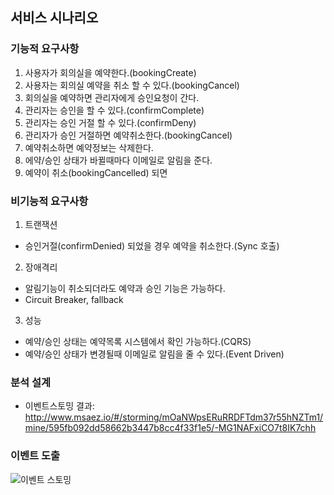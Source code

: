 ## 서비스 시나리오

### 기능적 요구사항

1. 사용자가 회의실을 예약한다.(bookingCreate)
2. 사용자는 회의실 예약을 취소 할 수 있다.(bookingCancel)
3. 회의실을 예약하면 관리자에게 승인요청이 간다.
4. 관리자는 승인을 할 수 있다.(confirmComplete)
5. 관리자는 승인 거절 할 수 있다.(confirmDeny)
6. 관리자가 승인 거절하면 예약취소한다.(bookingCancel)
7. 예약취소하면 예약정보는 삭제한다. 
8. 에약/승인 상태가 바뀔때마다 이메일로 알림을 준다.
9. 예약이 취소(bookingCancelled) 되면 

### 비기능적 요구사항
1. 트랜잭션
  - 승인거절(confirmDenied) 되었을 경우 예약을 취소한다.(Sync 호출)
  
2. 장애격리
  - 알림기능이 취소되더라도 예약과 승인 기능은 가능하다.
  - Circuit Breaker, fallback
  
3. 성능
  - 예약/승인 상태는 예약목록 시스템에서 확인 가능하다.(CQRS)
  - 예약/승인 상태가 변경될때 이메일로 알림을 줄 수 있다.(Event Driven)
  
### 분석 설계
* 이벤트스토밍 결과: http://www.msaez.io/#/storming/mOaNWpsERuRRDFTdm37r55hNZTm1/mine/595fb092dd58662b3447b8cc4f33f1e5/-MG1NAFxiCO7t8IK7chh

### 이벤트 도출

![이벤트 스토밍](https://user-images.githubusercontent.com/67448171/91698324-7e5b3e80-ebad-11ea-8b16-48120bf8e92a.jpg)
